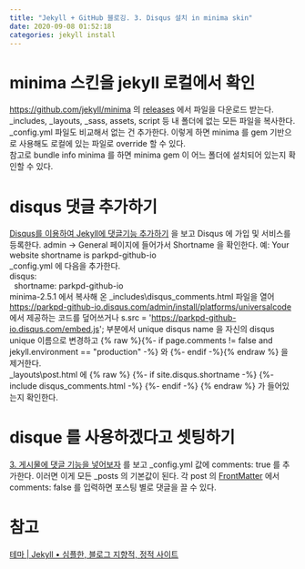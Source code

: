 ```yaml
---
title: "Jekyll + GitHub 블로깅. 3. Disqus 설치 in minima skin"
date: 2020-09-08 01:52:18
categories: jekyll install
---
```

# minima 스킨을 jekyll 로컬에서 확인
<https://github.com/jekyll/minima> 의 [releases](https://github.com/jekyll/minima/releases) 에서 파일을 다운로드 받는다. _includes, _layouts, _sass, assets, script 등 내 폴더에 없는 모든 파일을 복사한다. _config.yml 파일도 비교해서 없는 건 추가한다. 이렇게 하면 minima 를 gem 기반으로 사용해도 로컬에 있는 파일로 override 할 수 있다.  
참고로 bundle info minima 를 하면 minima gem 이 어느 폴더에 설치되어 있는지 확인할 수 있다.  

# disqus 댓글 추가하기
[Disqus를 이용하여 Jekyll에 댓글기능 추가하기](https://17billion.github.io/jekyll/disqus/reply/2017/06/01/jekyll_disqus.html) 을 보고 Disqus 에 가입 및 서비스를 등록한다.
admin -> General 페이지에 들어가서 Shortname 을 확인한다. 예: Your website shortname is parkpd-github-io  
_config.yml 에 다음을 추가한다.  
disqus:  
&nbsp;&nbsp;shortname: parkpd-github-io  
minima-2.5.1 에서 복사해 온 _includes\disqus_comments.html 파일을 열어 https://parkpd-github-io.disqus.com/admin/install/platforms/universalcode 에서 제공하는 코드를 덮어쓰거나 s.src = 'https://parkpd-github-io.disqus.com/embed.js'; 부분에서 unique disqus name 을 자신의 disqus unique 이름으로 변경하고 {% raw %}{%- if page.comments != false and jekyll.environment == "production" -%} 와 {%- endif -%}{% endraw %} 을 제거한다.  
_layouts\post.html 에
{% raw %}
    {%- if site.disqus.shortname -%}
      {%- include disqus_comments.html -%}
    {%- endif -%}
{% endraw %}
가 들어있는지 확인한다.

# disque 를 사용하겠다고 셋팅하기
[3. 게시물에 댓글 기능을 넣어보자](https://devinlife.com/howto%20github%20pages/blog-disqus/#3-%EA%B2%8C%EC%8B%9C%EB%AC%BC%EC%97%90-%EB%8C%93%EA%B8%80-%EA%B8%B0%EB%8A%A5%EC%9D%84-%EB%84%A3%EC%96%B4%EB%B3%B4%EC%9E%90) 를 보고 _config.yml 값에 comments: true 를 추가한다. 이러면 이게 모든 _posts 의 기본값이 된다. 각 post 의 [FrontMatter](https://jekyllrb.com/docs/front-matter/) 에서 comments: false 를 입력하면 포스팅 별로 댓글을 끌 수 있다.

# 참고
[테마 | Jekyll • 심플한, 블로그 지향적, 정적 사이트](https://jekyllrb-ko.github.io/docs/themes/)